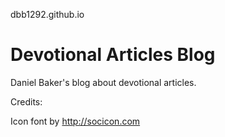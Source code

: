 dbb1292.github.io


Devotional Articles Blog
========================

Daniel Baker's blog about devotional articles.


Credits:

Icon font by http://socicon.com

